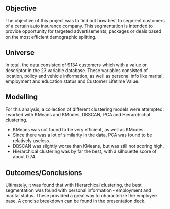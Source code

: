 ## Objective
The objective of this project was to find out how best to segment customers of a certain auto insurance company. This segmentation is intended to provide opportunity for targeted advertisements, packages or deals based on the most efficient demographic splitting.

## Universe
In total, the data consisted of 9134 customers which with a value or descriptor in the 23 variable database. These variables consisted of location, policy and vehicle information, as well as personal info like marital, employment and education status and Customer Lifetime Value. 

## Modelling
For this analysis, a collection of different clustering models were attempted. I worked with KMeans and KModes, DBSCAN, PCA and Hierarchichal clustering. 
* KMeans was not found to be very efficient, as well as KModes. 
* Since there was a lot of similarity in the data, PCA was found to be relatively useless.
* DBSCAN was slightly worse than KMeans, but was still not scoring high.
* Hierarchical clustering was by far the best, with a silhouette score of about 0.74. 

## Outcomes/Conclusions
Ultimately, it was found that with Hierarchical clustering, the best segmentation was found with personal information - employment and marital status. These provided a great way to characterize the employee base. A concise breakdown can be found in the presentation deck. 
